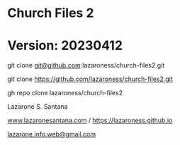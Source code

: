 # Church Files 2
# Version: 20230412

git clone git@github.com:lazaroness/church-files2.git

git clone https://github.com/lazaroness/church-files2.git

gh repo clone lazaroness/church-files2

Lazarone S. Santana

www.lazaronesantana.com / https://lazaroness.github.io

lazarone.info.web@gmail.com
